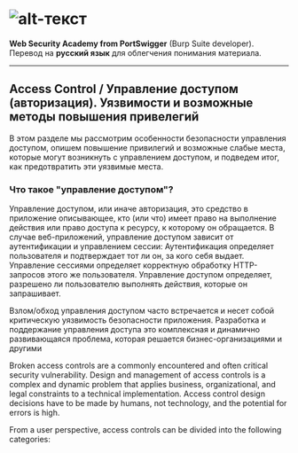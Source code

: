 # ![alt-текст](http://www.cnetsec.com/dfaq_wordpress/wp-content/uploads/2018/08/%E4%B8%8B%E8%BD%BD2.jpg "PortSwigger Academy")
**Web Security Academy from PortSwigger** (Burp Suite developer). 
Перевод на **русский язык** для облегчения понимания материала.
___

## Access Control / Управление доступом (авторизация). Уязвимости и возможные методы повышения привелегий

В этом разделе мы рассмотрим особенности безопасности управления доступом, опишем повышение привилегий и возможные слабые места, которые могут возникнуть с управлением доступом, и подведем итог, как предотвратить эти уязвимые места.

### Что такое "управление доступом"?
Управление доступом, или иначе авторизация, это средство в приложение описывающее, кто (или что) имеет право на выполнение действия или право доступа к ресурсу, к которому он обращается. В случае веб-приложений, управление доступом зависит от аутентификации и управлением сессии:
Аутентификация определяет пользователя и подтверждает тот ли он, за кого себя выдает.
Управление сессиями определяет корректную обработку HTTP-запросов этого же пользователя.
Управление доступом определяет, разрешено ли пользователю выполнять действия, которые он запрашивает.

Взлом/обход управления доступом часто встречается и несет собой критическую уязвимость безопасности приложения. Разработка и поддержание управления доступа это комплексная и динамично развивающаяся проблема, которая решается бизнес-организациями и другими  

Broken access controls are a commonly encountered and often critical security vulnerability. Design and management of access controls is a complex and dynamic problem that applies business, organizational, and legal constraints to a technical implementation. Access control design decisions have to be made by humans, not technology, and the potential for errors is high.

From a user perspective, access controls can be divided into the following categories:
